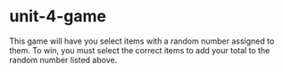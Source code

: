 # unit-4-game
This game will have you select items with a random number assigned to them. To win, you must select the correct items to add your total to the random number listed above.